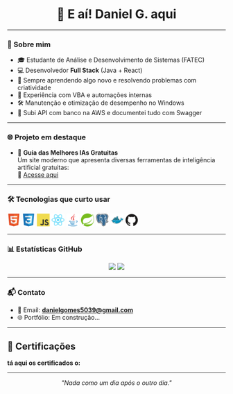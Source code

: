 <h1 align="center">👋 E aí! Daniel G. aqui</h1>

---

### 🧠 Sobre mim

- 🎓 Estudante de Análise e Desenvolvimento de Sistemas (FATEC)  
- 💻 Desenvolvedor **Full Stack** (Java + React)  
- 🔧 Sempre aprendendo algo novo e resolvendo problemas com criatividade  
- 🧩 Experiência com VBA e automações internas  
- 🛠️ Manutenção e otimização de desempenho no Windows  
- 🚀 Subi API com banco na AWS e documentei tudo com Swagger  

---

### 🌐 Projeto em destaque

- 🧠 **Guia das Melhores IAs Gratuitas**  
  Um site moderno que apresenta diversas ferramentas de inteligência artificial gratuitas:  
  🔗 [Acesse aqui](https://omniiasite.vercel.app/)

---

### 🛠️ Tecnologias que curto usar

<div>
  <img height="30" src="https://raw.githubusercontent.com/devicons/devicon/master/icons/html5/html5-original.svg">
  <img height="30" src="https://raw.githubusercontent.com/devicons/devicon/master/icons/css3/css3-original.svg">
  <img height="30" src="https://raw.githubusercontent.com/devicons/devicon/master/icons/javascript/javascript-original.svg">
  <img height="30" src="https://raw.githubusercontent.com/devicons/devicon/master/icons/react/react-original.svg">
  <img height="30" src="https://raw.githubusercontent.com/devicons/devicon/master/icons/java/java-original.svg">
  <img height="30" src="https://raw.githubusercontent.com/devicons/devicon/master/icons/spring/spring-original.svg">
  <img height="30" src="https://raw.githubusercontent.com/devicons/devicon/master/icons/postgresql/postgresql-original.svg">
  <img height="30" src="https://raw.githubusercontent.com/devicons/devicon/master/icons/docker/docker-original.svg">
  <img height="30" src="https://raw.githubusercontent.com/devicons/devicon/master/icons/github/github-original.svg">
</div>

---

### 📊 Estatísticas GitHub

<div align="center">
  <img height="160em" src="https://github-readme-stats.vercel.app/api?username=dg-2025&show_icons=true&theme=radical"/>
  <img height="160em" src="https://github-readme-stats.vercel.app/api/top-langs/?username=dg-2025&layout=compact&langs_count=7&theme=radical"/>
</div>

---

### 📬 Contato

- 📧 Email: **danielgomes5039@gmail.com**  
- 🌐 Portfólio: Em construção...

---

## 🏅 Certificações

**tá aqui os certificados o:**  
<div data-iframe-width="150" data-iframe-height="270" data-share-badge-id="b70867ab-b194-497e-8447-c8ae91da1563" data-share-badge-host="https://www.credly.com"></div>
<script type="text/javascript" async src="//cdn.credly.com/assets/utilities/embed.js"></script>

<div data-iframe-width="150" data-iframe-height="270" data-share-badge-id="7ed23956-bcec-435e-b4f4-dca664a0a727" data-share-badge-host="https://www.credly.com"></div>
<script type="text/javascript" async src="//cdn.credly.com/assets/utilities/embed.js"></script>

---

<p align="center"><i>"Nada como um dia após o outro dia."</i></p>
